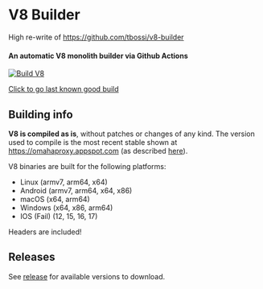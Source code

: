 # V8 Builder
High re-write of https://github.com/tbossi/v8-builder
#### An automatic V8 monolith builder via Github Actions

[![Build V8](https://github.com/TrueXPixells/v8-builder/actions/workflows/build.yml/badge.svg)](https://github.com/TrueXPixells/v8-builder)

[Click to go last known good build](https://github.com/TrueXPixells/v8-builder/releases/tag/11.8.173)

## Building info
**V8 is compiled as is**, without patches or changes of any kind.
The version used to compile is the most recent stable shown at https://omahaproxy.appspot.com (as described [here](https://v8.dev/docs/source-code#source-code-branches)).

V8 binaries are built for the following platforms:
- Linux (armv7, arm64, x64)
- Android (armv7, arm64, x64, x86)
- macOS (x64, arm64)
- Windows (x64, x86, arm64)
- IOS (Fail) (12, 15, 16, 17)

Headers are included!

## Releases
See [release](https://github.com/truexpixells/v8-builder/releases) for available versions to download.
